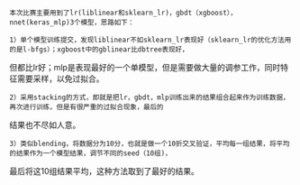     本次比赛主要用到了lr(liblinear和sklearn_lr)，gbdt（xgboost），nnet(keras_mlp)3个模型，思路如下：
    
    1）单个模型训练提交，发现liblinear不如sklearn_lr表现好（sklearn_lr的优化方法用的是l-bfgs）；xgboost中的gblinear比dbtree表现好，
但都比lr好；mlp是表现最好的一个单模型，但是需要做大量的调参工作，同时特征需要采样，以免过拟合。
    
    2）采用stacking的方式，即就是把lr，gbdt，mlp训练出来的结果组合起来作为训练数据，再次进行训练，但是有很严重的过拟合现象，最后的
结果也不尽如人意。
    
    3）类似blending，将数据分为10分，也就是做一个10折交叉验证，平均每一组结果，将平均的结果作为一个模型结果，调节不同的seed（10组)，
最后将这10组结果平均，这种方法取到了最好的结果。
